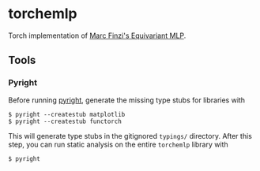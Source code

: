 # torchemlp
Torch implementation of [Marc Finzi's Equivariant MLP](https://github.com/mfinzi/equivariant-MLP).

## Tools

### Pyright

Before running [pyright](https://github.com/microsoft/pyright), generate the missing type stubs for libraries with

```
$ pyright --createstub matplotlib
$ pyright --createstub functorch
```

This will generate type stubs in the gitignored `typings/` directory. After this step, you can run static analysis on the entire `torchemlp` library with

```
$ pyright
```
